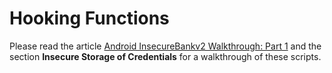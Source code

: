 # Hooking Functions

Please read the article [Android InsecureBankv2 Walkthrough: Part 1](https://infosecwriteups.com/android-insecurebankv2-walkthrough-part-1-9e0788ba5552) and the section **Insecure Storage of Credentials** for a walkthrough of these scripts.
